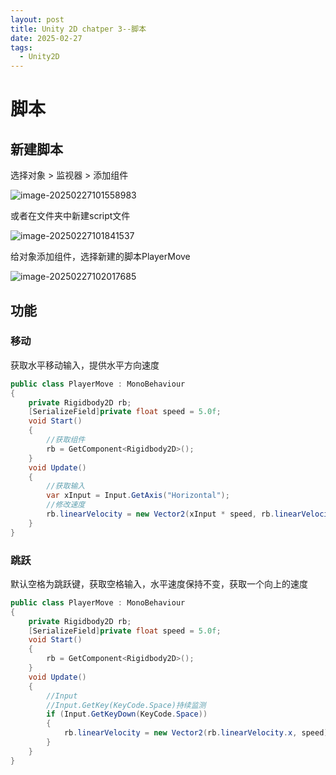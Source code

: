 ```yaml
---
layout: post
title: Unity 2D chatper 3--脚本
date: 2025-02-27
tags:
  - Unity2D
---
```


# 脚本

## 新建脚本

选择对象  > 监视器 > 添加组件

![image-20250227101558983](https://cdn.jsdelivr.net/gh/violet-wdream/Drawio/PNG/202502271015013.png)

或者在文件夹中新建script文件

![image-20250227101841537](https://cdn.jsdelivr.net/gh/violet-wdream/Drawio/PNG/202502271018574.png)

给对象添加组件，选择新建的脚本PlayerMove

![image-20250227102017685](https://cdn.jsdelivr.net/gh/violet-wdream/Drawio/PNG/202502271020717.png)



## 功能

### 移动

获取水平移动输入，提供水平方向速度

```c#
public class PlayerMove : MonoBehaviour
{
    private Rigidbody2D rb;
    [SerializeField]private float speed = 5.0f;
    void Start()
    {
        //获取组件
        rb = GetComponent<Rigidbody2D>();
    }
    void Update()
    {
        //获取输入
        var xInput = Input.GetAxis("Horizontal");
        //修改速度
        rb.linearVelocity = new Vector2(xInput * speed, rb.linearVelocity.y);
    }
}
```



### 跳跃

默认空格为跳跃键，获取空格输入，水平速度保持不变，获取一个向上的速度

```c#
public class PlayerMove : MonoBehaviour
{
    private Rigidbody2D rb;
    [SerializeField]private float speed = 5.0f;
    void Start()
    {
        rb = GetComponent<Rigidbody2D>();
    }
    void Update()
    {
        //Input
        //Input.GetKey(KeyCode.Space)持续监测
        if (Input.GetKeyDown(KeyCode.Space))
        {
            rb.linearVelocity = new Vector2(rb.linearVelocity.x, speed);
        }
    }
}
```



